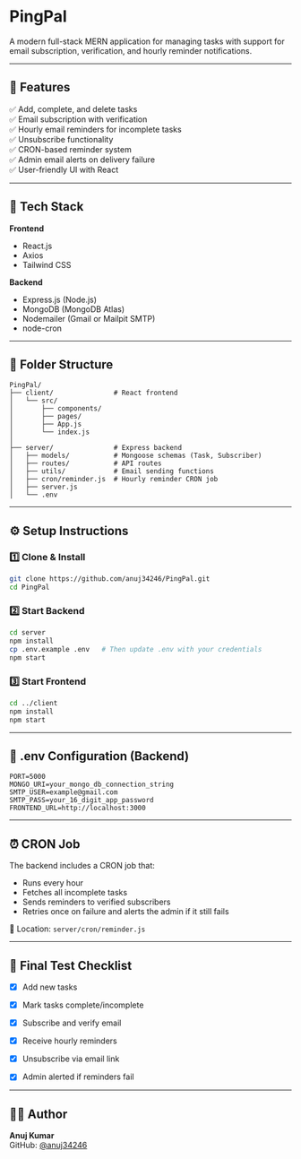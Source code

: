
# PingPal

A modern full-stack MERN application for managing tasks with support for email subscription, verification, and hourly reminder notifications.

---

## 🚀 Features

✅ Add, complete, and delete tasks\
✅ Email subscription with verification\
✅ Hourly email reminders for incomplete tasks\
✅ Unsubscribe functionality\
✅ CRON-based reminder system\
✅ Admin email alerts on delivery failure\
✅ User-friendly UI with React

---

## 🧱 Tech Stack

**Frontend**

- React.js
- Axios
- Tailwind CSS

**Backend**

- Express.js (Node.js)
- MongoDB (MongoDB Atlas)
- Nodemailer (Gmail or Mailpit SMTP)
- node-cron

---

## 📁 Folder Structure

```
PingPal/
├── client/               # React frontend
│   └── src/
│       ├── components/
│       ├── pages/
│       ├── App.js
│       └── index.js
│
├── server/               # Express backend
│   ├── models/           # Mongoose schemas (Task, Subscriber)
│   ├── routes/           # API routes
│   ├── utils/            # Email sending functions
│   ├── cron/reminder.js  # Hourly reminder CRON job
│   ├── server.js
│   └── .env
```

---

## ⚙️ Setup Instructions

### 1️⃣ Clone & Install

```bash
git clone https://github.com/anuj34246/PingPal.git
cd PingPal
```

### 2️⃣ Start Backend

```bash
cd server
npm install
cp .env.example .env   # Then update .env with your credentials
npm start
```

### 3️⃣ Start Frontend

```bash
cd ../client
npm install
npm start
```

---

## 🔐 .env Configuration (Backend)

```env
PORT=5000
MONGO_URI=your_mongo_db_connection_string
SMTP_USER=example@gmail.com
SMTP_PASS=your_16_digit_app_password
FRONTEND_URL=http://localhost:3000
```

---

## ⏰ CRON Job

The backend includes a CRON job that:

- Runs every hour
- Fetches all incomplete tasks
- Sends reminders to verified subscribers
- Retries once on failure and alerts the admin if it still fails

📍 Location: `server/cron/reminder.js`

---






## 🧪 Final Test Checklist

* [x] Add new tasks
* [x] Mark tasks complete/incomplete
* [x] Subscribe and verify email
* [x] Receive hourly reminders
* [x] Unsubscribe via email link
* [x] Admin alerted if reminders fail





---

## 🧑‍💻 Author

**Anuj Kumar**\
GitHub: [@anuj34246](https://github.com/anuj34246)